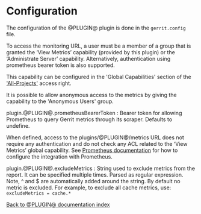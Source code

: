 Configuration
=============

The configuration of the @PLUGIN@ plugin is done in the `gerrit.config`
file.

To access the monitoring URL, a user must be a member of a group that is granted
the ‘View Metrics’ capability (provided by this plugin) or the ‘Administrate
Server’ capability. Alternatively, authentication using prometheus bearer token
is also supported.

This capability can be configured in the 'Global Capabilities' section of the
['All-Projects'](@URL@#/admin/projects/All-Projects,access) access right.

It is possible to allow anonymous access to the metrics by giving the capability
to the 'Anonymous Users' group.

plugin.@PLUGIN@.prometheusBearerToken
:	Bearer token for allowing Prometheus to query Gerrit metrics through its scraper.
	Defaults to undefine.

When defined, access to the plugins/@PLUGIN@/metrics URL does not require any
authentication and do not check any ACL related to the ‘View Metrics’ global capability.
See [Prometheus documentation](https://prometheus.io/docs/prometheus/latest/configuration/configuration)
for how to configure the integration with Prometheus.

plugin.@PLUGIN@.excludeMetrics
:   String used to exclude metrics from the report. It can be specified multiple times.
    Parsed as regular expression. Note, ^ and $ are automatically added around the string.
    By default no metric is excluded.
    For example, to exclude all cache metrics, use: `excludeMetrics = cache.*`

[Back to @PLUGIN@ documentation index][index]

[index]: index.html
